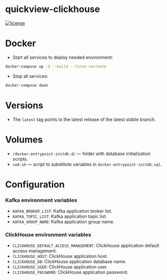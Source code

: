 # quickview-clickhouse

[![license](https://img.shields.io/:license-Apache%202-blue.svg)](https://www.apache.org/licenses/LICENSE-2.0.txt)

# Docker

- Start all services to deploy needed environment:

```bash
docker-compose up -d --build --force-recreate
```

- Stop all services:

```bash
docker-compose down
```

# Versions

- The `latest` tag points to the latest release of the latest stable branch.

# Volumes

- `/docker-entrypoint-initdb.d/` — folder with database initialization scripts.
- `sed.sh` — script to substitute variables in `docker-entrypoint-initdb.sql`.

# Configuration

### Kafka environment variables

- `KAFKA_BROKER_LIST`: Kafka application broker list.
- `KAFKA_TOPIC_LIST`: Kafka application topic list.
- `KAFKA_GROUP_NAME`: Kafka application group name.

### ClickHouse environment variables

- `CLICKHOUSE_DEFAULT_ACCESS_MANAGEMENT`: ClickHouse application default access management.
- `CLICKHOUSE_HOST`: ClickHouse application host.
- `CLICKHOUSE_DB`: ClickHouse application database name.
- `CLICKHOUSE_USER`: ClickHouse application user.
- `CLICKHOUSE_PASSWORD`: ClickHouse application password.
